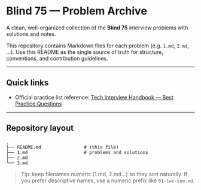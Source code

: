 # Blind 75 — Problem Archive

A clean, well-organized collection of the **Blind 75** interview problems with solutions and notes.

This repository contains Markdown files for each problem (e.g. `1.md`, `2.md`, ...). Use this README as the single source of truth for structure, conventions, and contribution guidelines.

---

## Quick links

* Official practice list reference: [Tech Interview Handbook — Best Practice Questions](https://www.techinterviewhandbook.org/best-practice-questions/)

---

## Repository layout

```
.
├── README.md                # (this file)
├── 1.md                     # problems and solutions
├── 2.md
└── 3.md
```

> Tip: keep filenames numeric (1.md, 2.md...) so they sort naturally. If you prefer descriptive names, use a numeric prefix like `01-two-sum.md`.

